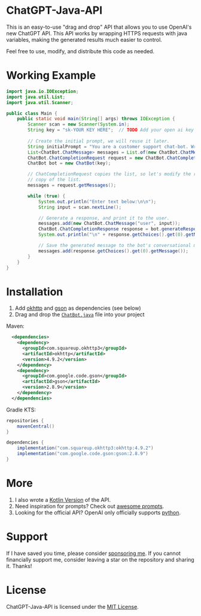 # ChatGPT-Java-API
This is an easy-to-use "drag and drop" API that allows you to use OpenAI's new ChatGPT API. This API
works by wrapping HTTPS requests with java variables, making the generated results much easier to control.

Feel free to use, modify, and distribute this code as needed.

# Working Example
```java
import java.io.IOException;
import java.util.List;
import java.util.Scanner;

public class Main {
    public static void main(String[] args) throws IOException {
        Scanner scan = new Scanner(System.in);
        String key = "sk-YOUR KEY HERE";  // TODO Add your open ai key here
 
        // Create the initial prompt, we will reuse it later.
        String initialPrompt = "You are a customer support chat-bot. Write brief summaries of the user's questions so that agents can easily find the answer in a database.";
        List<ChatBot.ChatMessage> messages = List.of(new ChatBot.ChatMessage("system", initialPrompt));
        ChatBot.ChatCompletionRequest request = new ChatBot.ChatCompletionRequest("gpt-3.5-turbo", messages);
        ChatBot bot = new ChatBot(key);

        // ChatCompletionRequest copies the list, so let's modify the request's
        // copy of the list.
        messages = request.getMessages();

        while (true) {
            System.out.println("Enter text below:\n\n");
            String input = scan.nextLine();

            // Generate a response, and print it to the user.
            messages.add(new ChatBot.ChatMessage("user", input));
            ChatBot.ChatCompletionResponse response = bot.generateResponse(request);
            System.out.println("\n" + response.getChoices().get(0).getMessage().getContent());

            // Save the generated message to the bot's conversational memory
            messages.add(response.getChoices().get(0).getMessage());
        }
    }
}
```

# Installation
1. Add [okhttp](https://square.github.io/okhttp/) and [gson](https://github.com/google/gson) as dependencies (see below)
2. Drag and drop the [`ChatBot.java`](https://github.com/CJCrafter/ChatGPT-Java-API/blob/master/ChatBot.java) file into your project

Maven:
```xml
  <dependencies>
    <dependency>
      <groupId>com.squareup.okhttp3</groupId>
      <artifactId>okhttp</artifactId>
      <version>4.9.2</version>
    </dependency>
    <dependency>
      <groupId>com.google.code.gson</groupId>
      <artifactId>gson</artifactId>
      <version>2.8.9</version>
    </dependency>
  </dependencies>
```

Gradle KTS:
```gradle
repositories {
    mavenCentral()
}

dependencies {
    implementation("com.squareup.okhttp3:okhttp:4.9.2")
    implementation("com.google.code.gson:gson:2.8.9")
}
```

# More
1. I also wrote a [Kotlin Version]() of the API.
2. Need inspiration for prompts? Check out [awesome prompts](https://github.com/f/awesome-chatgpt-prompts).
3. Looking for the official API? OpenAI only officially supports [python](https://github.com/openai/openai-python).

# Support
If I have saved you time, please consider [sponsoring me](https://github.com/sponsors/CJCrafter). 
If you cannot financially support me, consider leaving a star on the repository and sharing it. Thanks!

# License
ChatGPT-Java-API is licensed under the [MIT License](https://github.com/CJCrafter/ChatGPT-Java-API/blob/master/LICENSE).
